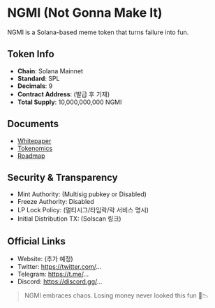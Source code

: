 # NGMI (Not Gonna Make It)

NGMI is a Solana-based meme token that turns failure into fun.

## Token Info
- **Chain**: Solana Mainnet
- **Standard**: SPL
- **Decimals**: 9
- **Contract Address**: (발급 후 기재)
- **Total Supply**: 10,000,000,000 NGMI

## Documents
- [Whitepaper](./docs/WHITEPAPER.md)
- [Tokenomics](./docs/TOKENOMICS.md)
- [Roadmap](./docs/ROADMAP.md)

## Security & Transparency
- Mint Authority: (Multisig pubkey or Disabled)
- Freeze Authority: Disabled
- LP Lock Policy: (멀티시그/타임락/락 서비스 명시)
- Initial Distribution TX: (Solscan 링크)

## Official Links
- Website: (추가 예정)
- Twitter: https://twitter.com/...
- Telegram: https://t.me/...
- Discord: https://discord.gg/...

> NGMI embraces chaos. Losing money never looked this fun 🤡📉
